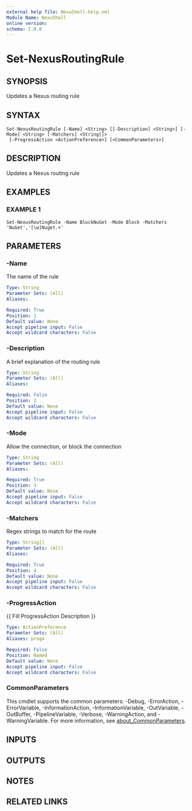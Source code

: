 ```yaml
---
external help file: NexuShell-help.xml
Module Name: NexuShell
online version:
schema: 2.0.0
---
```


# Set-NexusRoutingRule

## SYNOPSIS
Updates a Nexus routing rule

## SYNTAX

```
Set-NexusRoutingRule [-Name] <String> [[-Description] <String>] [-Mode] <String> [-Matchers] <String[]>
 [-ProgressAction <ActionPreference>] [<CommonParameters>]
```

## DESCRIPTION
Updates a Nexus routing rule

## EXAMPLES

### EXAMPLE 1
```
Set-NexusRoutingRule -Name BlockNuGet -Mode Block -Matchers 'NuGet','[\w]Nuget.+'
```

## PARAMETERS

### -Name
The name of the rule

```yaml
Type: String
Parameter Sets: (All)
Aliases:

Required: True
Position: 1
Default value: None
Accept pipeline input: False
Accept wildcard characters: False
```

### -Description
A brief explanation of the routing rule

```yaml
Type: String
Parameter Sets: (All)
Aliases:

Required: False
Position: 2
Default value: None
Accept pipeline input: False
Accept wildcard characters: False
```

### -Mode
Allow the connection, or block the connection

```yaml
Type: String
Parameter Sets: (All)
Aliases:

Required: True
Position: 3
Default value: None
Accept pipeline input: False
Accept wildcard characters: False
```

### -Matchers
Regex strings to match for the route

```yaml
Type: String[]
Parameter Sets: (All)
Aliases:

Required: True
Position: 4
Default value: None
Accept pipeline input: False
Accept wildcard characters: False
```

### -ProgressAction
{{ Fill ProgressAction Description }}

```yaml
Type: ActionPreference
Parameter Sets: (All)
Aliases: proga

Required: False
Position: Named
Default value: None
Accept pipeline input: False
Accept wildcard characters: False
```

### CommonParameters
This cmdlet supports the common parameters: -Debug, -ErrorAction, -ErrorVariable, -InformationAction, -InformationVariable, -OutVariable, -OutBuffer, -PipelineVariable, -Verbose, -WarningAction, and -WarningVariable. For more information, see [about_CommonParameters](http://go.microsoft.com/fwlink/?LinkID=113216).

## INPUTS

## OUTPUTS

## NOTES

## RELATED LINKS
